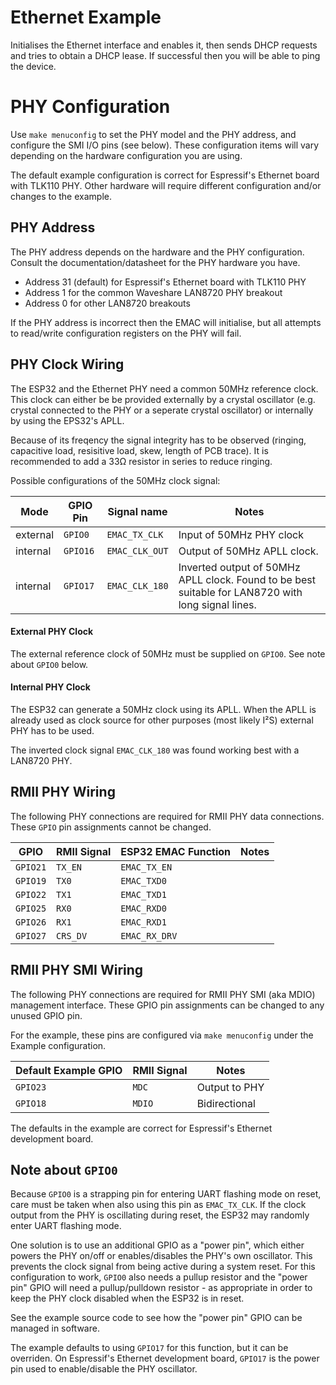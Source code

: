 # Ethernet Example
Initialises the Ethernet interface and enables it, then sends DHCP requests and tries to obtain a DHCP lease. If successful then you will be able to ping the device.

# PHY Configuration
Use `make menuconfig` to set the PHY model and the PHY address, and configure the SMI I/O pins (see below). These configuration items will vary depending on the hardware configuration you are using.

The default example configuration is correct for Espressif's Ethernet board with TLK110 PHY. Other hardware will require different configuration and/or changes to the example.

## PHY Address
The PHY address depends on the hardware and the PHY configuration. Consult the documentation/datasheet for the PHY hardware you have.

* Address 31 (default) for Espressif's Ethernet board with TLK110 PHY
* Address 1 for the common Waveshare LAN8720 PHY breakout
* Address 0 for other LAN8720 breakouts

If the PHY address is incorrect then the EMAC will initialise, but all attempts to read/write configuration registers on the PHY will fail.

## PHY Clock Wiring
The ESP32 and the Ethernet PHY need a common 50MHz reference clock. This clock can either be be provided externally by a crystal oscillator (e.g. crystal connected to the PHY or a seperate crystal oscillator) or internally by using the EPS32's APLL.

Because of its freqency the signal integrity has to be observed (ringing, capacitive load, resisitive load, skew, length of PCB trace). It is recommended to add a 33Ω resistor in series to reduce ringing.

Possible configurations of the 50MHz clock signal:

| Mode     | GPIO Pin | Signal name    | Notes                                                                                              |
| -------- | -------- | -------------- | -------------------------------------------------------------------------------------------------- |
| external | `GPIO0`  | `EMAC_TX_CLK`  | Input of 50MHz PHY clock                                                                           |
| internal | `GPIO16` | `EMAC_CLK_OUT` | Output of 50MHz APLL clock.                                                                        |
| internal | `GPIO17` | `EMAC_CLK_180` | Inverted output of 50MHz APLL clock. Found to be best suitable for LAN8720 with long signal lines. |


#### External PHY Clock
The external reference clock of 50MHz must be supplied on `GPIO0`. See note about `GPIO0` below.

#### Internal PHY Clock
The ESP32 can generate a 50MHz clock using its APLL. When the APLL is already used as clock source for other purposes (most likely I²S) external PHY has to be used.

The inverted clock signal `EMAC_CLK_180` was found working best with a LAN8720 PHY.

## RMII PHY Wiring
The following PHY connections are required for RMII PHY data connections. These `GPIO` pin assignments cannot be changed.

| GPIO     | RMII Signal | ESP32 EMAC Function | Notes |
| -------- | ----------- | ------------------- | ----- |
| `GPIO21` | `TX_EN`     | `EMAC_TX_EN`        |       |
| `GPIO19` | `TX0`       | `EMAC_TXD0`         |       |
| `GPIO22` | `TX1`       | `EMAC_TXD1`         |       |
| `GPIO25` | `RX0`       | `EMAC_RXD0`         |       |
| `GPIO26` | `RX1`       | `EMAC_RXD1`         |       |
| `GPIO27` | `CRS_DV`    | `EMAC_RX_DRV`       |       |

## RMII PHY SMI Wiring

The following PHY connections are required for RMII PHY SMI (aka MDIO) management interface. These GPIO pin assignments can be changed to any unused GPIO pin.

For the example, these pins are configured via `make menuconfig` under the Example configuration.

| Default Example GPIO | RMII Signal | Notes         |
| -------------------- | ----------- | ------------- |
| `GPIO23`             | `MDC`       | Output to PHY |
| `GPIO18`             | `MDIO`      | Bidirectional |

The defaults in the example are correct for Espressif's Ethernet development board.

## Note about `GPIO0`

Because `GPIO0` is a strapping pin for entering UART flashing mode on reset, care must be taken when also using this pin as `EMAC_TX_CLK`. If the clock output from the PHY is oscillating during reset, the ESP32 may randomly enter UART flashing mode.

One solution is to use an additional GPIO as a "power pin", which either powers the PHY on/off or enables/disables the PHY's own oscillator. This prevents the clock signal from being active during a system reset. For this configuration to work, `GPIO0` also needs a pullup resistor and the "power pin" GPIO will need a pullup/pulldown resistor - as appropriate in order to keep the PHY clock disabled when the ESP32 is in reset.

See the example source code to see how the "power pin" GPIO can be managed in software.

The example defaults to using `GPIO17` for this function, but it can be overriden. On Espressif's Ethernet development board, `GPIO17` is the power pin used to enable/disable the PHY oscillator.
